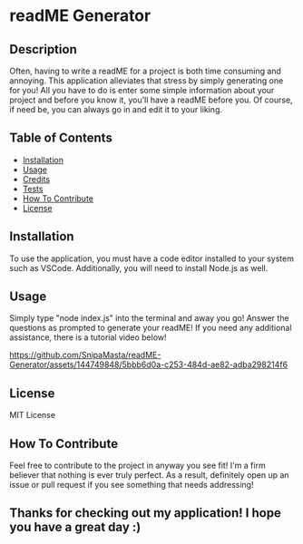 # readME Generator

## Description

Often, having to write a readME for a project is both time consuming and annoying. This application alleviates that stress by simply generating one for you! All you have to do is enter some simple information about your project and before you know it, you'll have a readME before you. Of course, if need be, you can always go in and edit it to your liking. 

## Table of Contents

- [Installation](#installation)
- [Usage](#usage)
- [Credits](#credits)
- [Tests](#tests)
- [How To Contribute](#howtocontribute)
- [License](#license)

## Installation

To use the application, you must have a code editor installed to your system such as VSCode. Additionally, you will need to install Node.js as well. 

## Usage
Simply type "node index.js" into the terminal and away you go! Answer the questions as prompted to generate your readME! If you need any additional assistance, there is a tutorial video below!

https://github.com/SnipaMasta/readME-Generator/assets/144749848/5bbb6d0a-c253-484d-ae82-adba298214f6



## License

MIT License

## How To Contribute

Feel free to contribute to the project in anyway you see fit! I'm a firm believer that nothing is ever truly perfect. As a result, definitely open up an issue or pull request if you see something that needs addressing!

## Thanks for checking out my application! I hope you have a great day :)

